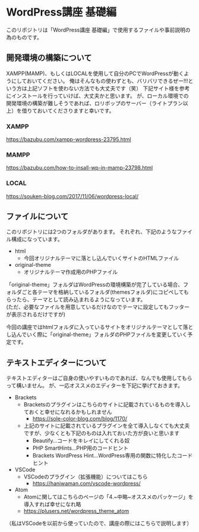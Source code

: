 # WordPress講座 基礎編
このリポジトリは「WordPress講座 基礎編」で使用するファイルや事前説明の為のものです。

## 開発環境の構築について

XAMPP(MAMP)、もしくはLOCALを使用して自分のPCでWordPressが動くようにしておいてください。
俺はそんなもの使わずとも、バリバリできるぜー!!!という方は上記ソフトを使わない方法でも大丈夫です（笑）
下記サイト様を参考にインストールを行っていけば、大丈夫かと思います。
が、ローカル環境での開発環境の構築が難しそうであれば、ロリポップのサーバー（ライトプラン以上）を借りておいてくださりますと幸いです。

### XAMPP
https://bazubu.com/xampp-wordpress-23795.html

### MAMPP
https://bazubu.com/how-to-insall-wp-in-mamp-23798.html

### LOCAL
https://souken-blog.com/2017/11/06/wordpress-local/


## ファイルについて
このリポジトリには2つのフォルダがあります。
それぞれ、下記のようなファイル構成になっています。
* html
   * 今回オリジナルテーマに落とし込んでいくサイトのHTMLファイル
* original-theme
   * オリジナルテーマ作成用のPHPファイル  
   
「original-theme」フォルダはWordPressの環境構築が完了している場合、フォルダごと各テーマを格納しているフォルダ(themesフォルダ)にコピペしてもらったら、テーマとして読み込まれるようになっています。  
(ただ、必要なファイルを用意しているだけなのでテーマに設定してもフッターが表示されるだけですが)  
  
今回の講座ではhtmlフォルダに入っているサイトをオリジナルテーマとして落とし込んでいく際に「original-theme」フォルダのPHPファイルを変更していく予定です。

## テキストエディターについて
テキストエディターはご自身の使いやすいものであれば、なんでも使用してもらって構いません。
が、一応オススメのエディターを下記に挙げておきます。
* Brackets
    * Bracketsのプラグインはこちらのサイトに記載されているものを導入しておくと幸せになれるかもしれません
        * https://sole-color-blog.com/blog/1170/
    * 上記のサイトに記載されているプラグインを全て導入しなくても大丈夫ですが、少なくとも下記のものは入れておいた方が良いと思います
        * Beautify…コードをキレイにしてくれる奴
        * PHP SmartHints…PHP用のコードヒント
        * Brackets WordPress Hint…WordPress専用の関数に特化したコードヒント
* VSCode
    * VSCodeのプラグイン（拡張機能）についてはこちら
        * https://haniwaman.com/vscode-wordpress/
* Atom
    * Atomに関してはこちらのページの「4.~中略~オススメのパッケージ」を導入すれば幸せになれ略
    * https://plusers.net/wordpress_theme_atom

（私はVSCodeを以前から使っていたので、講座の際にはこちらで説明します）

